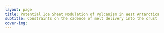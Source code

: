 ```yaml
---
layout: page
title: Potential Ice Sheet Modulation of Volcanism in West Antarctica
subtitle: Constraints on the cadence of melt delivery into the crust
cover-img: 
---
```

